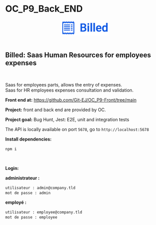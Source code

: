 <h1>OC_P9_Back_END</h1>

<div align='center'>

 <img src="./logo/logo.png" alt="Billed Logo" title="Billed Logo" width="150" height="auto" />

</div><br>

<h2>Billed: Saas Human Resources for employees expenses</h2><br>

Saas for employees parts, allows the entry of expenses.<br>
Saas for HR employees expenses consultation and validation.<br>

<strong>Front end at:</strong> https://github.com/Git-EJ/OC_P9-Front/tree/main
<br>


<strong>Project:</strong> front and back end are provided by OC. 

<strong>Project goal:</strong> Bug Hunt, Jest: E2E, unit and integration tests

The API is locally available on port `5678`, go to `http://localhost:5678`

<strong>Install dependencies:</strong>

```
npm i
```
<br>

<strong>Login:</strong>

<strong>administrateur :</strong> 
```
utilisateur : admin@company.tld 
mot de passe : admin
```
<strong>employé :</strong>
```
utilisateur : employee@company.tld
mot de passe : employee
```

